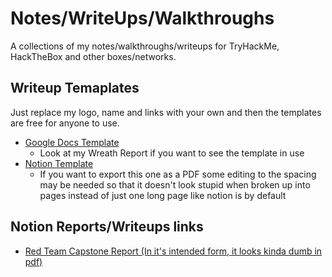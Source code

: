 # Notes/WriteUps/Walkthroughs
A collections of my notes/walkthroughs/writeups for TryHackMe, HackTheBox and other boxes/networks. 

## Writeup Temaplates
Just replace my logo, name and links with your own and then the templates are free for anyone to use.
* [Google Docs Template](https://docs.google.com/document/d/1ViKmi_d4BGNPTo5u_GlZ-yFBXPOwCIJChbg5JNrwE9Y/edit#)
  * Look at my Wreath Report if you want to see the template in use
* [Notion Template](https://hironewf.notion.site/Penetration-Testing-Report-Template-d720d84dc6034cd992caf933cb692b4f) 
  * If you want to export this one as a PDF some editing to the spacing may be needed so that it doesn't look stupid when broken up into pages instead of just one long page like notion is by default
## Notion Reports/Writeups links
* [Red Team Capstone Report (In it's intended form, it looks kinda dumb in pdf)](https://hironewf.notion.site/Red-Team-Capstone-Report-349332d46b0b476289d7c01f2e1d64f2?pvs=4)
